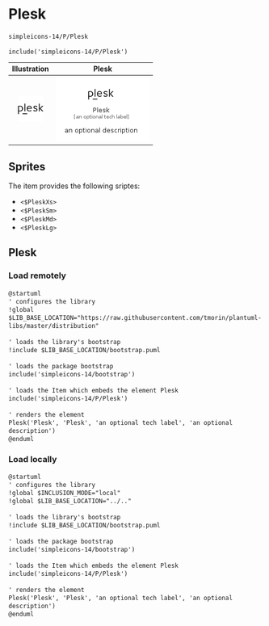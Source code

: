 # Plesk


```text
simpleicons-14/P/Plesk
```

```text
include('simpleicons-14/P/Plesk')
```



| Illustration | Plesk |
| :---: | :---: |
| ![illustration for Illustration](../../simpleicons-14/P/Plesk.png) | ![illustration for Plesk](../../simpleicons-14/P/Plesk.Local.png) |



## Sprites
The item provides the following sriptes:

- `<$PleskXs>`
- `<$PleskSm>`
- `<$PleskMd>`
- `<$PleskLg>`





## Plesk

### Load remotely
```plantuml
@startuml
' configures the library
!global $LIB_BASE_LOCATION="https://raw.githubusercontent.com/tmorin/plantuml-libs/master/distribution"

' loads the library's bootstrap
!include $LIB_BASE_LOCATION/bootstrap.puml

' loads the package bootstrap
include('simpleicons-14/bootstrap')

' loads the Item which embeds the element Plesk
include('simpleicons-14/P/Plesk')

' renders the element
Plesk('Plesk', 'Plesk', 'an optional tech label', 'an optional description')
@enduml
```

### Load locally
```plantuml
@startuml
' configures the library
!global $INCLUSION_MODE="local"
!global $LIB_BASE_LOCATION="../.."

' loads the library's bootstrap
!include $LIB_BASE_LOCATION/bootstrap.puml

' loads the package bootstrap
include('simpleicons-14/bootstrap')

' loads the Item which embeds the element Plesk
include('simpleicons-14/P/Plesk')

' renders the element
Plesk('Plesk', 'Plesk', 'an optional tech label', 'an optional description')
@enduml
```

